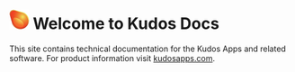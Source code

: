 # ![Kudos](assets/images/logo-small.png) Welcome to Kudos Docs

This site contains technical documentation for the Kudos Apps and related software. For product information visit [kudosapps.com](https://www.kudosapps.com).
